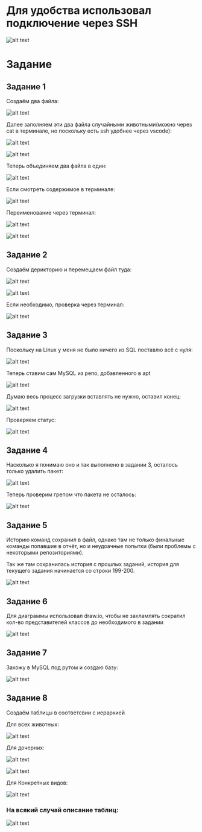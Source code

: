 # Для удобства использовал подключение через SSH

![alt text](image.png)

# Задание

## Задание 1

Создаём два файла:

![alt text](image-1.png)

Далее заполняем эти два файла случайными животными(можно через cat в терминале, но поскольку есть ssh удобнее через vscode):

![alt text](image-2.png)

![alt text](image-3.png)

Теперь объединяем два файла в один:

![alt text](image-4.png)

Если смотреть содержимое в терминале: 

![alt text](image-5.png)

Переименование через терминал:

![alt text](image-6.png)

![alt text](image-7.png)

## Задание 2

Создаём дерикторию и перемещаем файл туда:

![alt text](image-8.png)

![alt text](image-9.png)

Если необходимо, проверка через терминал:

![alt text](image-10.png)

## Задание 3

Поскольку на Linux у меня не было ничего из SQL поставлю всё с нуля:

![alt text](image-12.png)

Теперь ставим сам MySQL из репо, добавленного в apt

![alt text](image-13.png)

Думаю весь процесс загрузки вставлять не нужно, оставил конец:

![alt text](image-14.png)

Проверяем статус: 

![alt text](image-15.png)

## Задание 4

Насколько я понимаю оно и так выполнено в задании 3, осталось только удалить пакет:

![alt text](image-16.png)

Теперь проверим грепом что пакета не осталось:

![alt text](image-17.png)

## Задание 5 

Историю команд сохранил в файл, однако там не только финальные команды попавшие в отчёт, но и неудоачные попытки (были проблемы с некоторыми репозиториями).

Так же там сохранилась история с прошлых заданий, история для текущего задания начинается со строки 199-200.

![alt text](image-18.png)

## Задание 6

Для диаграммы использовал draw.io, чтобы не захламлять сократил кол-во представителей классов до необходимого в задании 

![alt text](image-19.png)

## Задание 7 

Захожу в MySQL под рутом и создаю базу:

![alt text](image-20.png)

## Задание 8

Создаём таблицы в соответсвии с иерархией

Для всех животных: 

![alt text](image-21.png)

Для дочерних:

![alt text](image-22.png)

![alt text](image-23.png)

Для Конкретных видов:

![alt text](image-24.png)

### На всякий случай описание таблиц:

![alt text](image-25.png)

